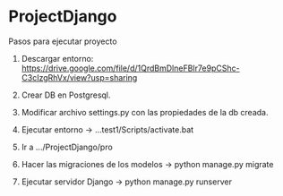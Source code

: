 # ProjectDjango

Pasos para ejecutar proyecto

1. Descargar entorno:
https://drive.google.com/file/d/1QrdBmDlneFBIr7e9pCShc-C3cIzgRhVx/view?usp=sharing

2. Crear DB en Postgresql.

3. Modificar archivo settings.py con las propiedades de la db creada. 

4. Ejecutar entorno -> ...test1/Scripts/activate.bat

5. Ir a .../ProjectDjango/pro

6. Hacer las migraciones de los modelos -> python manage.py migrate

7. Ejecutar servidor Django -> python manage.py runserver


  
  
